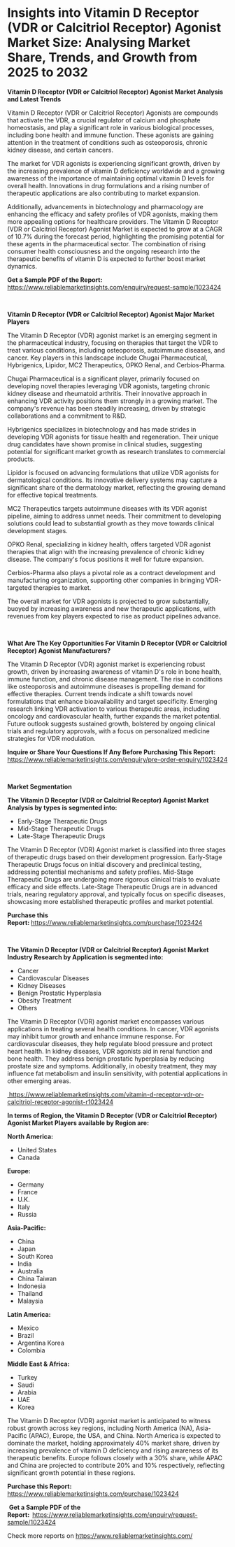 <p><h1>Insights into Vitamin D Receptor (VDR or Calcitriol Receptor) Agonist Market Size: Analysing Market Share, Trends, and Growth from 2025 to 2032</h1></p><p><strong>Vitamin D Receptor (VDR or Calcitriol Receptor) Agonist Market Analysis and Latest Trends</strong></p>
<p><p>Vitamin D Receptor (VDR or Calcitriol Receptor) Agonists are compounds that activate the VDR, a crucial regulator of calcium and phosphate homeostasis, and play a significant role in various biological processes, including bone health and immune function. These agonists are gaining attention in the treatment of conditions such as osteoporosis, chronic kidney disease, and certain cancers.</p><p>The market for VDR agonists is experiencing significant growth, driven by the increasing prevalence of vitamin D deficiency worldwide and a growing awareness of the importance of maintaining optimal vitamin D levels for overall health. Innovations in drug formulations and a rising number of therapeutic applications are also contributing to market expansion. </p><p>Additionally, advancements in biotechnology and pharmacology are enhancing the efficacy and safety profiles of VDR agonists, making them more appealing options for healthcare providers. The Vitamin D Receptor (VDR or Calcitriol Receptor) Agonist Market is expected to grow at a CAGR of 10.7% during the forecast period, highlighting the promising potential for these agents in the pharmaceutical sector. The combination of rising consumer health consciousness and the ongoing research into the therapeutic benefits of vitamin D is expected to further boost market dynamics.</p></p>
<p><strong>Get a Sample PDF of the Report:&nbsp;</strong> <a href="https://www.reliablemarketinsights.com/enquiry/request-sample/1023424?utm_campaign=3192&utm_medium=2&utm_source=Github&utm_content=ia&utm_term=04032025&utm_id=vitamin-d-receptor-vdr-or-calcitriol-receptor-agonist">https://www.reliablemarketinsights.com/enquiry/request-sample/1023424</a></p>
<p>&nbsp;</p>
<p><strong>Vitamin D Receptor (VDR or Calcitriol Receptor) Agonist Major Market Players</strong></p>
<p><p>The Vitamin D Receptor (VDR) agonist market is an emerging segment in the pharmaceutical industry, focusing on therapies that target the VDR to treat various conditions, including osteoporosis, autoimmune diseases, and cancer. Key players in this landscape include Chugai Pharmaceutical, Hybrigenics, Lipidor, MC2 Therapeutics, OPKO Renal, and Cerbios-Pharma.</p><p>Chugai Pharmaceutical is a significant player, primarily focused on developing novel therapies leveraging VDR agonists, targeting chronic kidney disease and rheumatoid arthritis. Their innovative approach in enhancing VDR activity positions them strongly in a growing market. The company's revenue has been steadily increasing, driven by strategic collaborations and a commitment to R&D.</p><p>Hybrigenics specializes in biotechnology and has made strides in developing VDR agonists for tissue health and regeneration. Their unique drug candidates have shown promise in clinical studies, suggesting potential for significant market growth as research translates to commercial products.</p><p>Lipidor is focused on advancing formulations that utilize VDR agonists for dermatological conditions. Its innovative delivery systems may capture a significant share of the dermatology market, reflecting the growing demand for effective topical treatments.</p><p>MC2 Therapeutics targets autoimmune diseases with its VDR agonist pipeline, aiming to address unmet needs. Their commitment to developing solutions could lead to substantial growth as they move towards clinical development stages.</p><p>OPKO Renal, specializing in kidney health, offers targeted VDR agonist therapies that align with the increasing prevalence of chronic kidney disease. The company's focus positions it well for future expansion.</p><p>Cerbios-Pharma also plays a pivotal role as a contract development and manufacturing organization, supporting other companies in bringing VDR-targeted therapies to market.</p><p>The overall market for VDR agonists is projected to grow substantially, buoyed by increasing awareness and new therapeutic applications, with revenues from key players expected to rise as product pipelines advance.</p></p>
<p>&nbsp;</p>
<p><strong>What Are The Key Opportunities For Vitamin D Receptor (VDR or Calcitriol Receptor) Agonist Manufacturers?</strong></p>
<p><p>The Vitamin D Receptor (VDR) agonist market is experiencing robust growth, driven by increasing awareness of vitamin D's role in bone health, immune function, and chronic disease management. The rise in conditions like osteoporosis and autoimmune diseases is propelling demand for effective therapies. Current trends indicate a shift towards novel formulations that enhance bioavailability and target specificity. Emerging research linking VDR activation to various therapeutic areas, including oncology and cardiovascular health, further expands the market potential. Future outlook suggests sustained growth, bolstered by ongoing clinical trials and regulatory approvals, with a focus on personalized medicine strategies for VDR modulation.</p></p>
<p><strong>Inquire or Share Your Questions If Any Before Purchasing This Report:</strong> <a href="https://www.reliablemarketinsights.com/enquiry/pre-order-enquiry/1023424?utm_campaign=3192&utm_medium=2&utm_source=Github&utm_content=ia&utm_term=04032025&utm_id=vitamin-d-receptor-vdr-or-calcitriol-receptor-agonist">https://www.reliablemarketinsights.com/enquiry/pre-order-enquiry/1023424</a></p>
<p>&nbsp;</p>
<p><strong>Market Segmentation</strong></p>
<p><strong>The Vitamin D Receptor (VDR or Calcitriol Receptor) Agonist Market Analysis by types is segmented into:</strong></p>
<p><ul><li>Early-Stage Therapeutic Drugs</li><li>Mid-Stage Therapeutic Drugs</li><li>Late-Stage Therapeutic Drugs</li></ul></p>
<p><p>The Vitamin D Receptor (VDR) Agonist market is classified into three stages of therapeutic drugs based on their development progression. Early-Stage Therapeutic Drugs focus on initial discovery and preclinical testing, addressing potential mechanisms and safety profiles. Mid-Stage Therapeutic Drugs are undergoing more rigorous clinical trials to evaluate efficacy and side effects. Late-Stage Therapeutic Drugs are in advanced trials, nearing regulatory approval, and typically focus on specific diseases, showcasing more established therapeutic profiles and market potential.</p></p>
<p><strong>Purchase this Report:&nbsp;</strong><a href="https://www.reliablemarketinsights.com/purchase/1023424?utm_campaign=3192&utm_medium=2&utm_source=Github&utm_content=ia&utm_term=04032025&utm_id=vitamin-d-receptor-vdr-or-calcitriol-receptor-agonist">https://www.reliablemarketinsights.com/purchase/1023424</a></p>
<p>&nbsp;</p>
<p><strong>The Vitamin D Receptor (VDR or Calcitriol Receptor) Agonist Market Industry Research by Application is segmented into:</strong></p>
<p><ul><li>Cancer</li><li>Cardiovascular Diseases</li><li>Kidney Diseases</li><li>Benign Prostatic Hyperplasia</li><li>Obesity Treatment</li><li>Others</li></ul></p>
<p><p>The Vitamin D Receptor (VDR) agonist market encompasses various applications in treating several health conditions. In cancer, VDR agonists may inhibit tumor growth and enhance immune response. For cardiovascular diseases, they help regulate blood pressure and protect heart health. In kidney diseases, VDR agonists aid in renal function and bone health. They address benign prostatic hyperplasia by reducing prostate size and symptoms. Additionally, in obesity treatment, they may influence fat metabolism and insulin sensitivity, with potential applications in other emerging areas.</p></p>
<p><a href="https://www.reliablemarketinsights.com/vitamin-d-receptor-vdr-or-calcitriol-receptor-agonist-r1023424?utm_campaign=3192&utm_medium=2&utm_source=Github&utm_content=ia&utm_term=04032025&utm_id=vitamin-d-receptor-vdr-or-calcitriol-receptor-agonist">&nbsp;https://www.reliablemarketinsights.com/vitamin-d-receptor-vdr-or-calcitriol-receptor-agonist-r1023424</a></p>
<p><strong>In terms of Region, the Vitamin D Receptor (VDR or Calcitriol Receptor) Agonist Market Players available by Region are:</strong></p>
<p>
    <p> <strong> North America: </strong>
        <ul>
            <li>United States</li>
            <li>Canada</li>
        </ul>
        </p> 
    <p> <strong> Europe: </strong>
        <ul>
            <li>Germany</li>
            <li>France</li>
            <li>U.K.</li>
            <li>Italy</li>
            <li>Russia</li>
        </ul>
        </p> 
    <p> <strong> Asia-Pacific: </strong>
        <ul>
            <li>China</li>
            <li>Japan</li>
            <li>South Korea</li>
            <li>India</li>
            <li>Australia</li>
            <li>China Taiwan</li>
            <li>Indonesia</li>
            <li>Thailand</li>
            <li>Malaysia</li>
        </ul>
        </p> 
    <p> <strong> Latin America: </strong>
        <ul>
            <li>Mexico</li>
            <li>Brazil</li>
            <li>Argentina Korea</li>
            <li>Colombia</li>
        </ul>
        </p> 
    <p> <strong> Middle East & Africa: </strong>
        <ul>
            <li>Turkey</li>
            <li>Saudi</li>
            <li>Arabia</li>
            <li>UAE</li>
            <li>Korea</li>
        </ul>
    </p>
    </p>
<p><p>The Vitamin D Receptor (VDR) agonist market is anticipated to witness robust growth across key regions, including North America (NA), Asia-Pacific (APAC), Europe, the USA, and China. North America is expected to dominate the market, holding approximately 40% market share, driven by increasing prevalence of vitamin D deficiency and rising awareness of its therapeutic benefits. Europe follows closely with a 30% share, while APAC and China are projected to contribute 20% and 10% respectively, reflecting significant growth potential in these regions.</p></p>
<p><strong>Purchase this Report: </strong><a href="https://www.reliablemarketinsights.com/purchase/1023424?utm_campaign=3192&utm_medium=2&utm_source=Github&utm_content=ia&utm_term=04032025&utm_id=vitamin-d-receptor-vdr-or-calcitriol-receptor-agonist">https://www.reliablemarketinsights.com/purchase/1023424</a></p>
<p>&nbsp;<strong>Get a Sample PDF of the Report:&nbsp;&nbsp;</strong><a href="https://www.reliablemarketinsights.com/enquiry/request-sample/1023424?utm_campaign=3192&utm_medium=2&utm_source=Github&utm_content=ia&utm_term=04032025&utm_id=vitamin-d-receptor-vdr-or-calcitriol-receptor-agonist">https://www.reliablemarketinsights.com/enquiry/request-sample/1023424</a></p>
<p><strong></strong></p>
<p>Check more reports on <a href="https://www.reliablemarketinsights.com/?utm_campaign=3192&utm_medium=2&utm_source=Github&utm_content=ia&utm_term=04032025&utm_id=vitamin-d-receptor-vdr-or-calcitriol-receptor-agonist">https://www.reliablemarketinsights.com/</a></p>